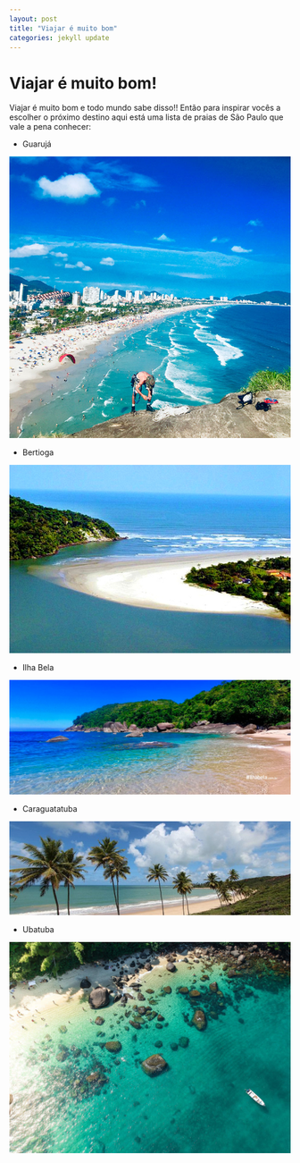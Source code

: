 ```yaml
---
layout: post
title: "Viajar é muito bom"
categories: jekyll update
---
```


# Viajar é muito bom!

Viajar é muito bom e todo mundo sabe disso!! Então para inspirar vocês a escolher o próximo destino aqui está uma lista de praias de São Paulo que vale a pena conhecer:

* Guarujá

![Guarujá](https://raw.githubusercontent.com/vinidm/lab2si-viajar/gh-pages/assets/images/guaruja.jpg)

* Bertioga

![Bertioga](https://raw.githubusercontent.com/vinidm/lab2si-viajar/gh-pages/assets/images/bertioga.jpg)

* Ilha Bela

![Ilha Bela](https://raw.githubusercontent.com/vinidm/lab2si-viajar/gh-pages/assets/images/ilha-bela.jpg)

* Caraguatatuba

![Caraguatatuba](https://raw.githubusercontent.com/vinidm/lab2si-viajar/gh-pages/assets/images/caraguatatuba.jpg)

* Ubatuba

![Ubatuba](https://raw.githubusercontent.com/vinidm/lab2si-viajar/gh-pages/assets/images/ubatuba.jpg)